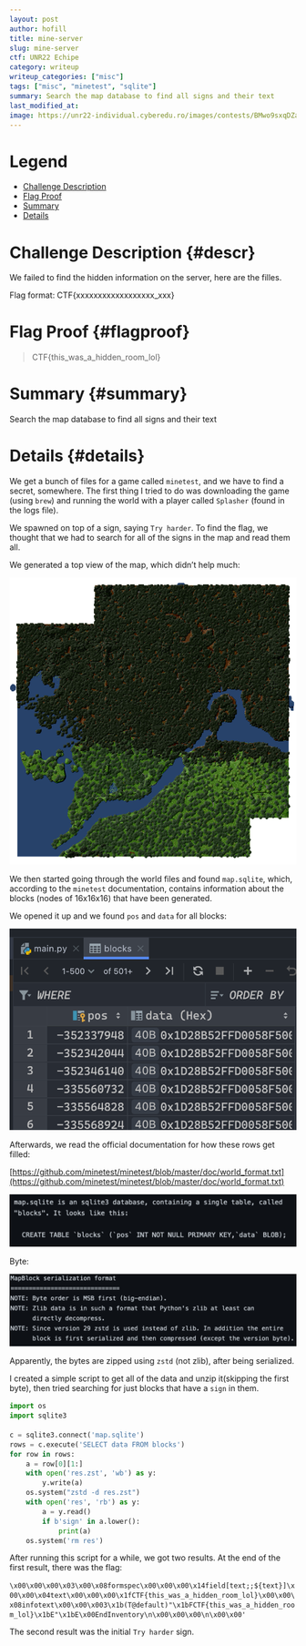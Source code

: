 ```yaml
---
layout: post
author: hofill
title: mine-server
slug: mine-server
ctf: UNR22 Echipe
category: writeup
writeup_categories: ["misc"]
tags: ["misc", "minetest", "sqlite"]
summary: Search the map database to find all signs and their text
last_modified_at:
image: https://unr22-individual.cyberedu.ro/images/contests/BMwo9sxqDZaYqNem.png
---
```


# Legend
* [Challenge Description](#descr)
* [Flag Proof](#flagproof)
* [Summary](#summary)
* [Details](#details)

# Challenge Description {#descr}

We failed to find the hidden information on the server, here are the filles.

Flag format: CTF{xxxxxxxxxxxxxxxxxx_xxx}

# Flag Proof {#flagproof}

> CTF{this_was_a_hidden_room_lol}
>

# Summary {#summary}

Search the map database to find all signs and their text

# Details {#details}

We get a bunch of files for a game called `minetest`, and we have to find a secret, somewhere. The first thing I tried to do was downloading the game (using `brew`) and running the world with a player called `Splasher` (found in the logs file).

We spawned on top of a sign, saying `Try harder`. To find the flag, we thought that we had to search for all of the signs in the map and read them all.

We generated a top view of the map, which didn’t help much:

![a.png](/assets/img/mine-server/a.png)

We then started going through the world files and found `map.sqlite`, which, according to the `minetest` documentation, contains information about the blocks (nodes of 16x16x16) that have been generated.

We opened it up and we found `pos` and `data` for all blocks:

![Untitled](/assets/img/mine-server/Untitled.png)

Afterwards, we read the official documentation for how these rows get filled:

[https://github.com/minetest/minetest/blob/master/doc/world_format.txt](https://github.com/minetest/minetest/blob/master/doc/world_format.txt)

![Untitled](/assets/img/mine-server/Untitled%201.png)

Byte:

![Untitled](/assets/img/mine-server/Untitled%202.png)

Apparently, the bytes are zipped using `zstd` (not zlib), after being serialized.

I created a simple script to get all of the data and unzip it(skipping the first byte), then tried searching for just blocks that have a `sign` in them.

```python
import os
import sqlite3

c = sqlite3.connect('map.sqlite')
rows = c.execute('SELECT data FROM blocks')
for row in rows:
    a = row[0][1:]
    with open('res.zst', 'wb') as y:
        y.write(a)
    os.system("zstd -d res.zst")
    with open('res', 'rb') as y:
        a = y.read()
        if b'sign' in a.lower():
            print(a)
    os.system('rm res')
```

After running this script for a while, we got two results. At the end of the first result, there was the flag:

`\x00\x00\x00\x03\x00\x08formspec\x00\x00\x00\x14field[text;;${text}]\x00\x00\x04text\x00\x00\x00\x1fCTF{this_was_a_hidden_room_lol}\x00\x00\x08infotext\x00\x00\x003\x1b(T@default)"\x1bFCTF{this_was_a_hidden_room_lol}\x1bE"\x1bE\x00EndInventory\n\x00\x00\x00\n\x00\x00'`

The second result was the initial `Try harder` sign.
